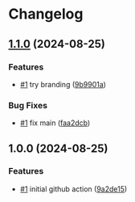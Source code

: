 # Changelog

## [1.1.0](https://github.com/ptah-sh/deploy-action/compare/v1.0.0...v1.1.0) (2024-08-25)


### Features

* [#1](https://github.com/ptah-sh/deploy-action/issues/1) try branding ([9b9901a](https://github.com/ptah-sh/deploy-action/commit/9b9901a7c784d9ecbb30592893c282079b3e5418))


### Bug Fixes

* [#1](https://github.com/ptah-sh/deploy-action/issues/1) fix main ([faa2dcb](https://github.com/ptah-sh/deploy-action/commit/faa2dcb49efa6c0d7f0897b6878b43e6034379a7))

## 1.0.0 (2024-08-25)


### Features

* [#1](https://github.com/ptah-sh/deploy-action/issues/1) initial github action ([9a2de15](https://github.com/ptah-sh/deploy-action/commit/9a2de152a8409388a7d76012e140d002b4947c2f))

